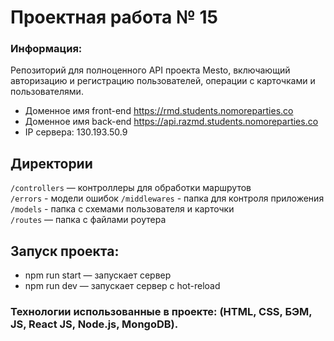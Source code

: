 # Проектная работа № 15  

### Информация:
Репозиторий для полноценного API проекта Mesto, включающий авторизацию и регистрацию пользователей, операции с карточками и пользователями. 
* Доменное имя front-end https://rmd.students.nomoreparties.co
* Доменное имя back-end https://api.razmd.students.nomoreparties.co
* IP сервера: 130.193.50.9

## Директории
`/controllers` — контроллеры для обработки маршрутов  
`/errors` - модели ошибок
`/middlewares` - папка для контроля приложения
`/models` - папка с схемами пользователя и карточки   
`/routes` — папка с файлами роутера

## Запуск проекта:
* npm run start — запускает сервер   
* npm run dev — запускает сервер с hot-reload

### Технологии использованные в проекте: (HTML, CSS, БЭМ, JS, React JS, Node.js, MongoDB).
